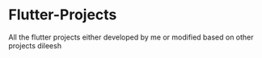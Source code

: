 # Flutter-Projects
 All the flutter projects either developed by me or modified based on other projects
dileesh
